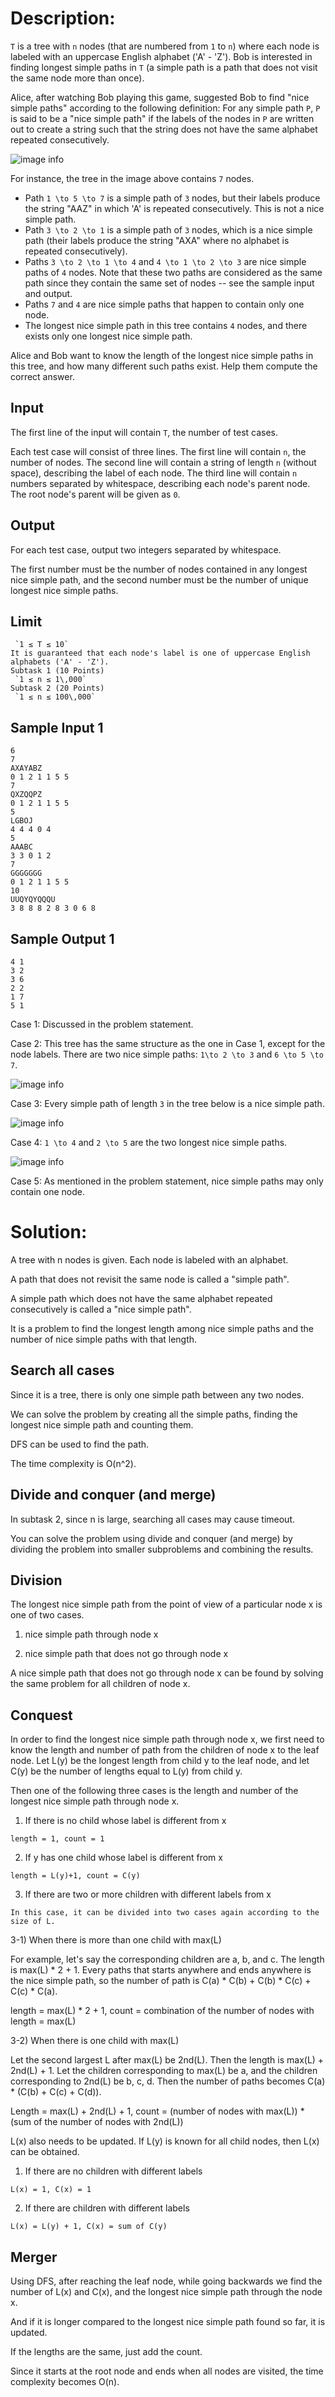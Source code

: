 # Description:
`T` is a tree with `n` nodes (that are numbered from `1` to `n`) where each node is labeled with an uppercase English alphabet ('A' - 'Z'). Bob is interested in finding longest simple paths in `T` (a simple path is a path that does not visit the same node more than once).

Alice, after watching Bob playing this game, suggested Bob to find "nice simple paths" according to the following definition: For any simple path `P`, `P` is said to be a "nice simple path" if the labels of the nodes in `P` are written out to create a string such that the string does not have the same alphabet repeated consecutively.

![image info](./1.png)

For instance, the tree in the image above contains `7` nodes.

* Path `1 \to 5 \to 7` is a simple path of `3` nodes, but their labels produce the string "AAZ" in which 'A' is repeated consecutively. This is not a nice simple path.
* Path `3 \to 2 \to 1` is a simple path of `3` nodes, which is a nice simple path (their labels produce the string "AXA" where no alphabet is repeated consecutively).
* Paths `3 \to 2 \to 1 \to 4` and `4 \to 1 \to 2 \to 3` are nice simple paths of `4` nodes. Note that these two paths are considered as the same path since they contain the same set of nodes -- see the sample input and output.
* Paths `7` and `4` are nice simple paths that happen to contain only one node.
* The longest nice simple path in this tree contains `4` nodes, and there exists only one longest nice simple path.

Alice and Bob want to know the length of the longest nice simple paths in this tree, and how many different such paths exist. Help them compute the correct answer.

## Input
The first line of the input will contain `T`, the number of test cases.

Each test case will consist of three lines. The first line will contain `n`, the number of nodes. The second line will contain a string of length `n` (without space), describing the label of each node. The third line will contain `n` numbers separated by whitespace, describing each node's parent node. The root node's parent will be given as `0`.

## Output
For each test case, output two integers separated by whitespace.

The first number must be the number of nodes contained in any longest nice simple path, and the second number must be the number of unique longest nice simple paths.

## Limit
```
 `1 ≤ T ≤ 10` 
It is guaranteed that each node's label is one of uppercase English alphabets ('A' - 'Z').
Subtask 1 (10 Points)
 `1 ≤ n ≤ 1\,000` 
Subtask 2 (20 Points)
 `1 ≤ n ≤ 100\,000` 
```
## Sample Input 1
```
6
7
AXAYABZ
0 1 2 1 1 5 5
7
QXZQQPZ
0 1 2 1 1 5 5
5
LGBOJ
4 4 4 0 4
5
AAABC
3 3 0 1 2
7
GGGGGGG
0 1 2 1 1 5 5
10
UUQYQYQQQU
3 8 8 8 2 8 3 0 6 8
```

## Sample Output 1
```
4 1
3 2
3 6
2 2
1 7
5 1
```

Case 1: Discussed in the problem statement.

Case 2: This tree has the same structure as the one in Case 1, except for the node labels. There are two nice simple paths: `1\to 2 \to 3` and `6 \to 5 \to 7`.

![image info](./2.png)

Case 3: Every simple path of length `3` in the tree below is a nice simple path.

![image info](./3.png)

Case 4: `1 \to 4` and `2 \to 5` are the two longest nice simple paths.

![image info](./4.png)

Case 5: As mentioned in the problem statement, nice simple paths may only contain one node.

# Solution:

A tree with n nodes is given. Each node is labeled with an alphabet.

A path that does not revisit the same node is called a "simple path".

A simple path which does not have the same alphabet repeated consecutively is called a "nice simple path".

It is a problem to find the longest length among nice simple paths and the number of nice simple paths with that length.

## Search all cases

Since it is a tree, there is only one simple path between any two nodes.

We can solve the problem by creating all the simple paths, finding the longest nice simple path and counting them.

DFS can be used to find the path.

The time complexity is O(n^2).

## Divide and conquer (and merge)

In subtask 2, since n is large, searching all cases may cause timeout.

You can solve the problem using divide and conquer (and merge) by dividing the problem into smaller subproblems and combining the results.

## Division

The longest nice simple path from the point of view of a particular node x is one of two cases.

1) nice simple path through node x

2) nice simple path that does not go through node x

A nice simple path that does not go through node x can be found by solving the same problem for all children of node x.

## Conquest

In order to find the longest nice simple path through node x, we first need to know the length and number of path from the children of node x to the leaf node. Let L(y) be the longest length from child y to the leaf node, and let C(y) be the number of lengths equal to L(y) from child y.

Then one of the following three cases is the length and number of the longest nice simple path through node x.

  1) If there is no child whose label is different from x

    length = 1, count = 1

  2) If y has one child whose label is different from x

    length = L(y)+1, count = C(y)

  3) If there are two or more children with different labels from x

    In this case, it can be divided into two cases again according to the size of L.

3-1) When there is more than one child with max(L)

  For example, let's say the corresponding children are a, b, and c. The length is max(L) * 2 + 1. Every paths that starts anywhere and ends anywhere is the nice simple path, so the number of path is C(a) * C(b) + C(b) * C(c) + C(c) * C(a).

  length = max(L) * 2 + 1, count = combination of the number of nodes with length = max(L)

3-2) When there is one child with max(L)

  Let the second largest L after max(L) be 2nd(L). Then the length is max(L) + 2nd(L) + 1. Let the children corresponding to max(L) be a, and the children corresponding to 2nd(L) be b, c, d. Then the number of paths becomes C(a) * (C(b) + C(c) + C(d)).

  Length = max(L) + 2nd(L) + 1, count = (number of nodes with max(L)) * (sum of the number of nodes with 2nd(L))

L(x) also needs to be updated. If L(y) is known for all child nodes, then L(x) can be obtained.

  1) If there are no children with different labels

    L(x) = 1, C(x) = 1

  2) If there are children with different labels

    L(x) = L(y) + 1, C(x) = sum of C(y)



## Merger

Using DFS, after reaching the leaf node, while going backwards we find the number of L(x) and C(x), and the longest nice simple path through the node x.

And if it is longer compared to the longest nice simple path found so far, it is updated.

If the lengths are the same, just add the count.

Since it starts at the root node and ends when all nodes are visited, the time complexity becomes O(n).

